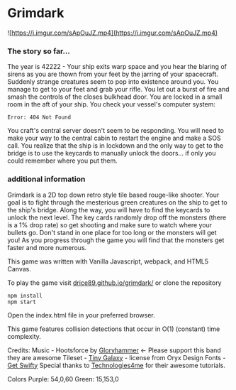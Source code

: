 # Grimdark

![https://i.imgur.com/sApOuJZ.mp4](https://i.imgur.com/sApOuJZ.mp4)

### The story so far...

The year is 42222 - Your ship exits warp space and you hear the blaring of sirens as you are thown from your feet by the jarring of your spacecraft. Suddenly strange creatures seem to pop into existence around you. You manage to get to your feet and grab your rifle. You let out a burst of fire and smash the controls of the closes bulkhead door. You are locked in a small room in the aft of your ship. You check your vessel's computer system:

    Error: 404 Not Found

You craft's central server doesn't seem to be responding. You will need to make your way to the central cabin to restart the engine and make a SOS call. You realize that the ship is in lockdown and the only way to get to the bridge is to use the keycards to manually unlock the doors... if only you could remember where you put them.

### additional information

Grimdark is a 2D top down retro style tile based rouge-like shooter. Your goal is to fight through the mesterious green creatures on the ship to get to the ship's bridge. Along the way, you will have to find the keycards to unlock the next level. The key cards randomly drop off the monsters (there is a 1% drop rate) so get shooting and make sure to watch where your bullets go. Don't stand in one place for too long or the monsters will get you! As you progress through the game you will find that the monsters get faster and more numerous.

This game was written with Vanilla Javascript, webpack, and HTML5 Canvas.

To play the game visit [drice89.github.io/grimdark/](drice89.github.io/grimdark/) or clone the repository

    npm install
    npm start

Open the index.html file in your preferred browser.

This game features collision detections that occur in O(1) (constant) time complexity.


Credits:
Music - Hootsforce by [Gloryhammer](https://gloryhammer.com/) <- Please support this band they are awesome
Tileset - [Tiny Galaxy](https://www.oryxdesignlab.com/tinygalaxy) - license from Oryx Design
Fonts - [Get Swifty](https://fontmeme.com/fonts/get-schwifty-font/)
Special thanks to [Technologies4me](https://www.youtube.com/channel/UCHpHBzk4fz3oeQ31hmCreGg) for their awesome tutorials.

Colors
  Purple: 54,0,60
  Green: 15,153,0
